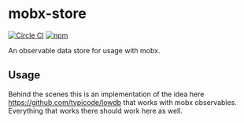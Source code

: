 # mobx-store

[![Circle CI](https://circleci.com/gh/AriaFallah/mobx-store.svg?style=svg)](https://circleci.com/gh/AriaFallah/mobx-store)
[![npm](https://img.shields.io/npm/v/mobx-store.svg?maxAge=2592000?style=flat-square)]()

An observable data store for usage with mobx.

## Usage

Behind the scenes this is an implementation of the idea here https://github.com/typicode/lowdb
that works with mobx observables. Everything that works there should work here as well.
